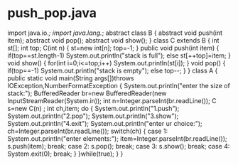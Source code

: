 # push_pop.java
import java.io.*;
import java.lang.*;
abstract class B
{
	abstract void push(int item);
	abstract void pop();
	abstract void show();
}
class C extends B
{
	int st[];
	int top;
	C(int n)
	{
		st=new int[n];
		top=-1;
	}
	public void push(int item)
	{
		if(top==st.length-1)
		System.out.println("stack is full");
		else
		st[++top]=item;
	}
	void show()
	{
		for(int i=0;i<=top;i++)
		System.out.println(st[i]);
	}
	void pop()
	{
		if(top==-1)
		System.out.println("stack is empty");
		else
		top--;
	}
}
class A
{
	public static void main(String args[])throws IOException,NumberFormatException
	{
		System.out.println("enter the size of stack:");
		BufferedReader br=new BufferedReader(new InputStreamReader(System.in));
		int n=Integer.parseInt(br.readLine());
		C s=new C(n) ;
		int ch,item;
		do
		{
			System.out.println("1.push");
			System.out.println("2.pop");
			System.out.println("3.show");
			System.out.println("4.exit");
			System.out.println("enter ur choice:");
			ch=Integer.parseInt(br.readLine());
			switch(ch)
			{
				case 1: System.out.println("enter elements:");
				            item=Integer.parseInt(br.readLine());
				            s.push(item);
				            break;
				case 2: s.pop();
				            break;
				case 3: s.show();
				            break;
				case 4: System.exit(0);
				            break;
			}
		}while(true);
	}
}
				

